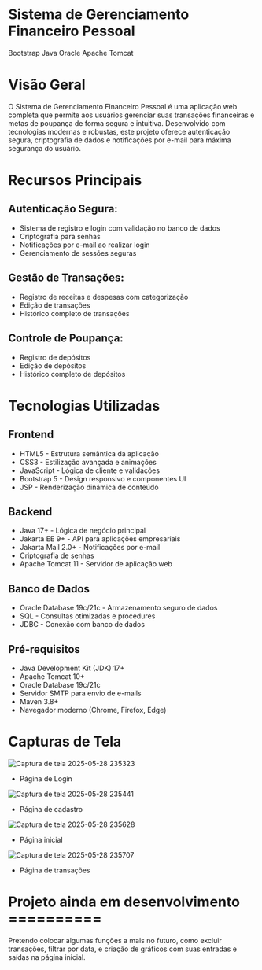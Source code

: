 # Sistema de Gerenciamento Financeiro Pessoal
Bootstrap
Java
Oracle
Apache Tomcat

# Visão Geral
O Sistema de Gerenciamento Financeiro Pessoal é uma aplicação web completa que permite aos usuários gerenciar suas transações financeiras e metas de poupança de forma segura e intuitiva. Desenvolvido com tecnologias modernas e robustas, este projeto oferece autenticação segura, criptografia de dados e notificações por e-mail para máxima segurança do usuário.

# Recursos Principais

## Autenticação Segura:
- Sistema de registro e login com validação no banco de dados
- Criptografia para senhas
- Notificações por e-mail ao realizar login
- Gerenciamento de sessões seguras

## Gestão de Transações:
- Registro de receitas e despesas com categorização
- Edição de transações
- Histórico completo de transações

## Controle de Poupança:
- Registro de depósitos
- Edição de depósitos
- Histórico completo de depósitos

# Tecnologias Utilizadas
## Frontend
- HTML5 - Estrutura semântica da aplicação
- CSS3 - Estilização avançada e animações
- JavaScript - Lógica de cliente e validações
- Bootstrap 5 - Design responsivo e componentes UI
- JSP - Renderização dinâmica de conteúdo

## Backend
- Java 17+ - Lógica de negócio principal
- Jakarta EE 9+ - API para aplicações empresariais
- Jakarta Mail 2.0+ - Notificações por e-mail
- Criptografia de senhas
- Apache Tomcat 11 - Servidor de aplicação web

## Banco de Dados
- Oracle Database 19c/21c - Armazenamento seguro de dados
- SQL - Consultas otimizadas e procedures
- JDBC - Conexão com banco de dados

## Pré-requisitos
- Java Development Kit (JDK) 17+
- Apache Tomcat 10+
- Oracle Database 19c/21c
- Servidor SMTP para envio de e-mails
- Maven 3.8+
- Navegador moderno (Chrome, Firefox, Edge)

# Capturas de Tela
![Captura de tela 2025-05-28 235323](https://github.com/user-attachments/assets/c725adf6-3d3c-4763-b6f9-0b0679e23760)
- Página de Login

![Captura de tela 2025-05-28 235441](https://github.com/user-attachments/assets/d92de4b8-1071-468d-b1f0-0a4d7192ad11)
- Página de cadastro

![Captura de tela 2025-05-28 235628](https://github.com/user-attachments/assets/783652ec-b835-4c4b-8f9b-143b9cfc6a2d)
- Página inicial

![Captura de tela 2025-05-28 235707](https://github.com/user-attachments/assets/aa83515c-90df-413d-8663-81e2f5efcd20)
- Página de transações

# Projeto ainda em desenvolvimento ==========
Pretendo colocar algumas funções a mais no futuro, como excluir transações, filtrar por data, e criação de gráficos com suas entradas e saídas na página inicial.
